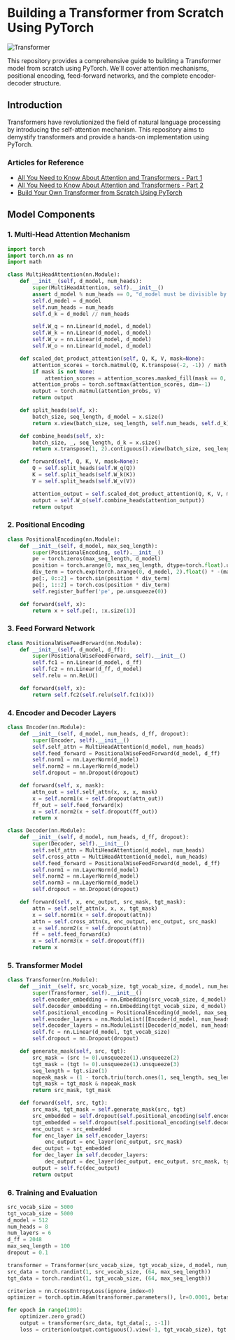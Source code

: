 # Building a Transformer from Scratch Using PyTorch

![Transformer](https://miro.medium.com/v2/resize:fit:640/format:webp/1*9XuOogviDS6hkWGL2qIKQA.png)

This repository provides a comprehensive guide to building a Transformer model from scratch using PyTorch. We'll cover attention mechanisms, positional encoding, feed-forward networks, and the complete encoder-decoder structure.

## Introduction

Transformers have revolutionized the field of natural language processing by introducing the self-attention mechanism. This repository aims to demystify transformers and provide a hands-on implementation using PyTorch.

### Articles for Reference
- [All You Need to Know About Attention and Transformers - Part 1](https://towardsdatascience.com/all-you-need-to-know-about-attention-and-transformers-in-depth-understanding-part-1-552f0b41d021)
- [All You Need to Know About Attention and Transformers - Part 2](https://towardsdatascience.com/all-you-need-to-know-about-attention-and-transformers-in-depth-understanding-part-2-bf2403804ada)
- [Build Your Own Transformer from Scratch Using PyTorch](https://towardsdatascience.com/build-your-own-transformer-from-scratch-using-pytorch-84c850470dcb)

## Model Components

### 1. Multi-Head Attention Mechanism

```python
import torch
import torch.nn as nn
import math

class MultiHeadAttention(nn.Module):
    def __init__(self, d_model, num_heads):
        super(MultiHeadAttention, self).__init__()
        assert d_model % num_heads == 0, "d_model must be divisible by num_heads"
        self.d_model = d_model
        self.num_heads = num_heads
        self.d_k = d_model // num_heads

        self.W_q = nn.Linear(d_model, d_model)
        self.W_k = nn.Linear(d_model, d_model)
        self.W_v = nn.Linear(d_model, d_model)
        self.W_o = nn.Linear(d_model, d_model)

    def scaled_dot_product_attention(self, Q, K, V, mask=None):
        attention_scores = torch.matmul(Q, K.transpose(-2, -1)) / math.sqrt(self.d_k)
        if mask is not None:
            attention_scores = attention_scores.masked_fill(mask == 0, -1e9)
        attention_probs = torch.softmax(attention_scores, dim=-1)
        output = torch.matmul(attention_probs, V)
        return output

    def split_heads(self, x):
        batch_size, seq_length, d_model = x.size()
        return x.view(batch_size, seq_length, self.num_heads, self.d_k).transpose(1, 2)

    def combine_heads(self, x):
        batch_size, _, seq_length, d_k = x.size()
        return x.transpose(1, 2).contiguous().view(batch_size, seq_length, self.d_model)

    def forward(self, Q, K, V, mask=None):
        Q = self.split_heads(self.W_q(Q))
        K = self.split_heads(self.W_k(K))
        V = self.split_heads(self.W_v(V))

        attention_output = self.scaled_dot_product_attention(Q, K, V, mask)
        output = self.W_o(self.combine_heads(attention_output))
        return output
```

### 2. Positional Encoding

```python
class PositionalEncoding(nn.Module):
    def __init__(self, d_model, max_seq_length):
        super(PositionalEncoding, self).__init__()
        pe = torch.zeros(max_seq_length, d_model)
        position = torch.arange(0, max_seq_length, dtype=torch.float).unsqueeze(1)
        div_term = torch.exp(torch.arange(0, d_model, 2).float() * -(math.log(10000.0) / d_model))
        pe[:, 0::2] = torch.sin(position * div_term)
        pe[:, 1::2] = torch.cos(position * div_term)
        self.register_buffer('pe', pe.unsqueeze(0))

    def forward(self, x):
        return x + self.pe[:, :x.size(1)]
```

### 3. Feed Forward Network

```python
class PositionalWiseFeedForward(nn.Module):
    def __init__(self, d_model, d_ff):
        super(PositionalWiseFeedForward, self).__init__()
        self.fc1 = nn.Linear(d_model, d_ff)
        self.fc2 = nn.Linear(d_ff, d_model)
        self.relu = nn.ReLU()

    def forward(self, x):
        return self.fc2(self.relu(self.fc1(x)))
```

### 4. Encoder and Decoder Layers

```python
class Encoder(nn.Module):
    def __init__(self, d_model, num_heads, d_ff, dropout):
        super(Encoder, self).__init__()
        self.self_attn = MultiHeadAttention(d_model, num_heads)
        self.feed_forward = PositionalWiseFeedForward(d_model, d_ff)
        self.norm1 = nn.LayerNorm(d_model)
        self.norm2 = nn.LayerNorm(d_model)
        self.dropout = nn.Dropout(dropout)

    def forward(self, x, mask):
        attn_out = self.self_attn(x, x, x, mask)
        x = self.norm1(x + self.dropout(attn_out))
        ff_out = self.feed_forward(x)
        x = self.norm2(x + self.dropout(ff_out))
        return x

class Decoder(nn.Module):
    def __init__(self, d_model, num_heads, d_ff, dropout):
        super(Decoder, self).__init__()
        self.self_attn = MultiHeadAttention(d_model, num_heads)
        self.cross_attn = MultiHeadAttention(d_model, num_heads)
        self.feed_forward = PositionalWiseFeedForward(d_model, d_ff)
        self.norm1 = nn.LayerNorm(d_model)
        self.norm2 = nn.LayerNorm(d_model)
        self.norm3 = nn.LayerNorm(d_model)
        self.dropout = nn.Dropout(dropout)

    def forward(self, x, enc_output, src_mask, tgt_mask):
        attn = self.self_attn(x, x, x, tgt_mask)
        x = self.norm1(x + self.dropout(attn))
        attn = self.cross_attn(x, enc_output, enc_output, src_mask)
        x = self.norm2(x + self.dropout(attn))
        ff = self.feed_forward(x)
        x = self.norm3(x + self.dropout(ff))
        return x
```

### 5. Transformer Model

```python
class Transformer(nn.Module):
    def __init__(self, src_vocab_size, tgt_vocab_size, d_model, num_heads, num_layers, d_ff, max_seq_length, dropout):
        super(Transformer, self).__init__()
        self.encoder_embedding = nn.Embedding(src_vocab_size, d_model)
        self.decoder_embedding = nn.Embedding(tgt_vocab_size, d_model)
        self.positional_encoding = PositionalEncoding(d_model, max_seq_length)
        self.encoder_layers = nn.ModuleList([Encoder(d_model, num_heads, d_ff, dropout) for _ in range(num_layers)])
        self.decoder_layers = nn.ModuleList([Decoder(d_model, num_heads, d_ff, dropout) for _ in range(num_layers)])
        self.fc = nn.Linear(d_model, tgt_vocab_size)
        self.dropout = nn.Dropout(dropout)

    def generate_mask(self, src, tgt):
        src_mask = (src != 0).unsqueeze(1).unsqueeze(2)
        tgt_mask = (tgt != 0).unsqueeze(1).unsqueeze(3)
        seq_length = tgt.size(1)
        nopeak_mask = (1 - torch.triu(torch.ones(1, seq_length, seq_length), diagonal=1)).bool()
        tgt_mask = tgt_mask & nopeak_mask
        return src_mask, tgt_mask

    def forward(self, src, tgt):
        src_mask, tgt_mask = self.generate_mask(src, tgt)
        src_embedded = self.dropout(self.positional_encoding(self.encoder_embedding(src)))
        tgt_embedded = self.dropout(self.positional_encoding(self.decoder_embedding(tgt)))
        enc_output = src_embedded
        for enc_layer in self.encoder_layers:
            enc_output = enc_layer(enc_output, src_mask)
        dec_output = tgt_embedded
        for dec_layer in self.decoder_layers:
            dec_output = dec_layer(dec_output, enc_output, src_mask, tgt_mask)
        output = self.fc(dec_output)
        return output
```

### 6. Training and Evaluation

```python
src_vocab_size = 5000
tgt_vocab_size = 5000
d_model = 512
num_heads = 8
num_layers = 6
d_ff = 2048
max_seq_length = 100
dropout = 0.1

transformer = Transformer(src_vocab_size, tgt_vocab_size, d_model, num_heads, num_layers, d_ff, max_seq_length, dropout)
src_data = torch.randint(1, src_vocab_size, (64, max_seq_length))
tgt_data = torch.randint(1, tgt_vocab_size, (64, max_seq_length))

criterion = nn.CrossEntropyLoss(ignore_index=0)
optimizer = torch.optim.Adam(transformer.parameters(), lr=0.0001, betas=(0.9, 0.98), eps=1e-9)

for epoch in range(100):
    optimizer.zero_grad()
    output = transformer(src_data, tgt_data[:, :-1])
    loss = criterion(output.contiguous().view(-1, tgt_vocab_size), tgt
